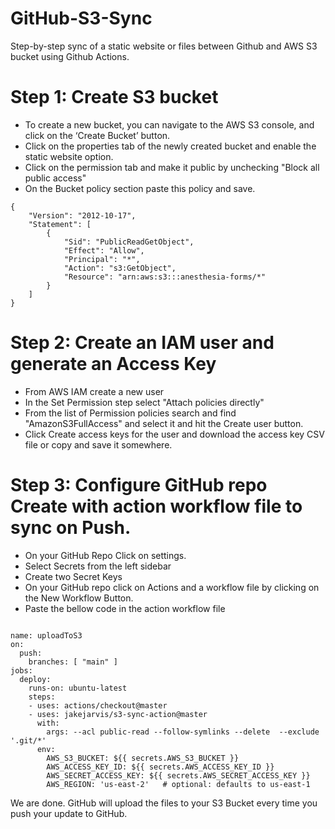 # GitHub-S3-Sync
Step-by-step sync of a static website or files between Github and AWS S3 bucket using Github Actions.

# Step 1: Create S3 bucket

* To create a new bucket, you can navigate to the AWS S3 console, and click on the ‘Create Bucket’ button.
* Click on the properties tab of the newly created bucket and enable the static website option.
* Click on the permission tab and make it public by unchecking "Block all public access"
* On the Bucket policy section paste this policy and save.

```
{
    "Version": "2012-10-17",
    "Statement": [
        {
            "Sid": "PublicReadGetObject",
            "Effect": "Allow",
            "Principal": "*",
            "Action": "s3:GetObject",
            "Resource": "arn:aws:s3:::anesthesia-forms/*"
        }
    ]
}

```


# Step 2: Create an IAM user and generate an Access Key

* From AWS IAM create a new user
* In the Set Permission step select "Attach policies directly"
* From the list of Permission policies search and find "AmazonS3FullAccess" and select it and hit the Create user button.
* Click Create access keys for the user and download the access key CSV file or copy and save it somewhere. 


# Step 3: Configure GitHub repo Create with action workflow file to sync on Push.
 * On your GitHub Repo Click on settings.
 * Select Secrets from the left sidebar
 * Create two Secret Keys 
 * On your GitHub repo click on Actions and a workflow file by clicking on the New Workflow Button.
 * Paste the bellow code in the action workflow file 

```

name: uploadToS3
on:
  push:
    branches: [ "main" ]
jobs:
  deploy:
    runs-on: ubuntu-latest
    steps:
    - uses: actions/checkout@master
    - uses: jakejarvis/s3-sync-action@master
      with:
        args: --acl public-read --follow-symlinks --delete  --exclude '.git/*'
      env:
        AWS_S3_BUCKET: ${{ secrets.AWS_S3_BUCKET }}
        AWS_ACCESS_KEY_ID: ${{ secrets.AWS_ACCESS_KEY_ID }}
        AWS_SECRET_ACCESS_KEY: ${{ secrets.AWS_SECRET_ACCESS_KEY }}
        AWS_REGION: 'us-east-2'   # optional: defaults to us-east-1

```

We are done. GitHub will upload the files to your S3 Bucket every time you push your update to GitHub.  

